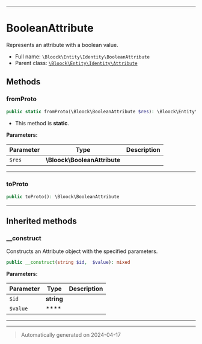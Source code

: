 ***

# BooleanAttribute

Represents an attribute with a boolean value.



* Full name: `\Bloock\Entity\Identity\BooleanAttribute`
* Parent class: [`\Bloock\Entity\Identity\Attribute`](./Attribute.md)




## Methods


### fromProto



```php
public static fromProto(\Bloock\BooleanAttribute $res): \Bloock\Entity\Identity\BooleanAttribute
```



* This method is **static**.




**Parameters:**

| Parameter | Type | Description |
|-----------|------|-------------|
| `$res` | **\Bloock\BooleanAttribute** |  |





***

### toProto



```php
public toProto(): \Bloock\BooleanAttribute
```












***


## Inherited methods


### __construct

Constructs an Attribute object with the specified parameters.

```php
public __construct(string $id,  $value): mixed
```








**Parameters:**

| Parameter | Type | Description |
|-----------|------|-------------|
| `$id` | **string** |  |
| `$value` | **** |  |





***


***
> Automatically generated on 2024-04-17
